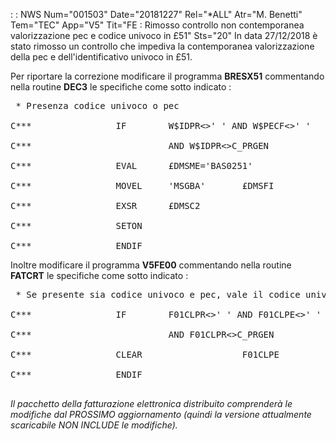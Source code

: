 :  : NWS Num="001503" Date="20181227" Rel="*ALL" Atr="M. Benetti" Tem="TEC" App="V5" Tit="FE :  Rimosso controllo non contemporanea valorizzazione pec e codice univoco in £51" Sts="20"
In data 27/12/2018 è stato rimosso un controllo che impediva la contemporanea valorizzazione della
pec e dell'identificativo univoco in £51.

Per riportare la correzione modificare il programma <b>BRESX51</b> commentando nella routine <b>DEC3</b> le specifiche come sotto indicato : 

<pre>
 * Presenza codice univoco o pec                                            

C***                IF        W$IDPR<>' ' AND W$PECF<>' '                   

C***                          AND W$IDPR<>C_PRGEN                           

C***                EVAL      £DMSME='BAS0251'                              

C***                MOVEL     'MSGBA'       £DMSFI                          

C***                EXSR      £DMSC2                                        

C***                SETON                                        606465     

C***                ENDIF
</pre>

Inoltre modificare il programma <b>V5FE00</b> commentando nella routine <b>FATCRT</b> le specifiche
come sotto indicato : 

<pre>
 * Se presente sia codice univoco e pec, vale il codice univoco    

C***                IF        F01CLPR<>' ' AND F01CLPE<>' '        

C***                          AND F01CLPR<>C_PRGEN                 

C***                CLEAR                   F01CLPE                

C***                ENDIF                                          

</pre>

<i>Il pacchetto della fatturazione elettronica distribuito comprenderà le modifiche dal PROSSIMO aggiornamento (quindi la versione attualmente scaricabile NON INCLUDE le modifiche).</i> 